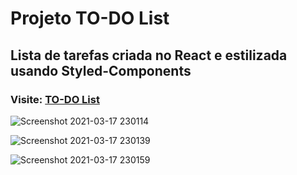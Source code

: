 # Projeto TO-DO List 

## Lista de tarefas criada no React e estilizada usando Styled-Components

### Visite: [TO-DO List](https://todolist-devpaulo.vercel.app/)

![Screenshot 2021-03-17 230114](https://user-images.githubusercontent.com/57108685/111562613-3b417100-8775-11eb-9298-8e60dcbd8c91.png)

![Screenshot 2021-03-17 230139](https://user-images.githubusercontent.com/57108685/111562616-3bda0780-8775-11eb-8732-25566110a5f8.png)

![Screenshot 2021-03-17 230159](https://user-images.githubusercontent.com/57108685/111562617-3c729e00-8775-11eb-842b-c4c49bbe07cd.png)
